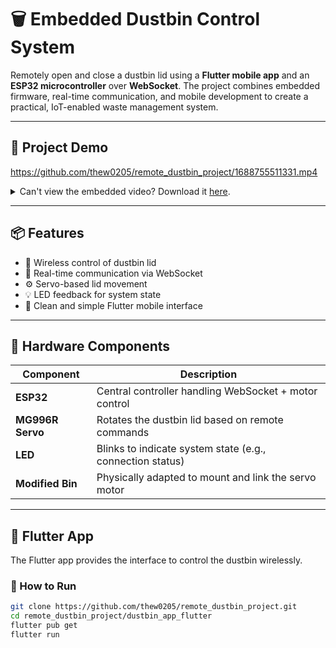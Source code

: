 # 🗑️ Embedded Dustbin Control System

Remotely open and close a dustbin lid using a **Flutter mobile app** and an **ESP32 microcontroller** over **WebSocket**. The project combines embedded firmware, real-time communication, and mobile development to create a practical, IoT-enabled waste management system.

---

## 🎥 Project Demo

https://github.com/thew0205/remote_dustbin_project/1688755511331.mp4

<details>
<summary>Can't view the embedded video? Download it <a href="./1688755511331.mp4">here</a>.</summary>
</details>

---

## 📦 Features

- 🚀 Wireless control of dustbin lid
- 🔗 Real-time communication via WebSocket
- ⚙️ Servo-based lid movement
- 💡 LED feedback for system state
- 📱 Clean and simple Flutter mobile interface

---

## 🔧 Hardware Components

| Component         | Description                                               |
|------------------|-----------------------------------------------------------|
| **ESP32**         | Central controller handling WebSocket + motor control     |
| **MG996R Servo**  | Rotates the dustbin lid based on remote commands          |
| **LED**           | Blinks to indicate system state (e.g., connection status) |
| **Modified Bin**  | Physically adapted to mount and link the servo motor      |

---

## 📱 Flutter App

The Flutter app provides the interface to control the dustbin wirelessly.

### 🚀 How to Run

```bash
git clone https://github.com/thew0205/remote_dustbin_project.git
cd remote_dustbin_project/dustbin_app_flutter
flutter pub get
flutter run
